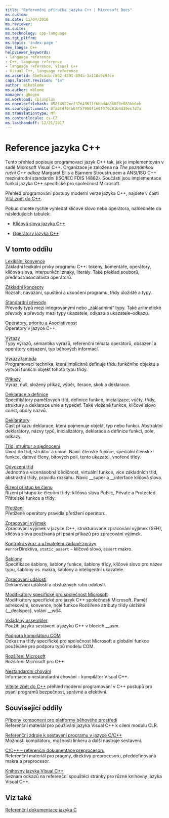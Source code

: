 ```yaml
---
title: "Referenční příručka jazyka C++ | Microsoft Docs"
ms.custom: 
ms.date: 11/04/2016
ms.reviewer: 
ms.suite: 
ms.technology: cpp-language
ms.tgt_pltfrm: 
ms.topic: 'index-page '
dev_langs: C++
helpviewer_keywords:
- language reference
- C++, language reference
- language reference, Visual C++
- Visual C++, language reference
ms.assetid: 4be9cacb-c862-4391-894a-3a118c9c93ce
caps.latest.revision: "14"
author: mikeblome
ms.author: mblome
manager: ghogen
ms.workload: cplusplus
ms.openlocfilehash: 852f4522ecf32643611f6bbd4d86028e883bb6eb
ms.sourcegitcommit: 8fa8fdf0fbb4f57950f1e8f4f9b81b4d39ec7d7a
ms.translationtype: MT
ms.contentlocale: cs-CZ
ms.lasthandoff: 12/21/2017
---
```

# <a name="c-language-reference"></a>Reference jazyka C++
Tento přehled popisuje programovací jazyk C++ tak, jak je implementován v sadě Microsoft Visual C++. Organizace je založena na *The poznámkou ruční C++ odkaz* Margaret Ellis a Bjarnem Stroustrupem a ANSI/ISO C++ mezinárodní standardní (ISO/IEC FDIS 14882). Součástí jsou implementace funkcí jazyka C++ specifické pro společnost Microsoft.  

Přehled programování postupy moderní verze jazyka C++, najdete v části [Vítá zpět do C++](welcome-back-to-cpp-modern-cpp.md).
  
 Pokud chcete rychle vyhledat klíčové slovo nebo operátora, nahlédněte do následujících tabulek:  
  
-   [Klíčová slova jazyka C++](../cpp/keywords-cpp.md)  
  
-   [Operátory jazyka C++](../cpp/cpp-built-in-operators-precedence-and-associativity.md)  
  
## <a name="in-this-section"></a>V tomto oddílu  

 [Lexikální konvence](../cpp/lexical-conventions.md)  
 Základní lexikální prvky programu C++: tokeny, komentáře, operátory, klíčová slova, interpunkční znaky, literály. Také překlad souborů, přednost/asociativita operátorů.  
  
 [Základní koncepty](../cpp/basic-concepts-cpp.md)  
 Rozsah, navázání, spuštění a ukončení programu, třídy úložiště a typy.  
  
 [Standardní převody](../cpp/standard-conversions.md)  
 Převody typů mezi integrovanými nebo „základními“ typy. Také aritmetické převody a převody mezi typy ukazatele, odkazu a ukazatele–odkazu.  
  
 [Operátory, prioritu a Asociativnost](../cpp/cpp-built-in-operators-precedence-and-associativity.md)  
 Operátory v jazyce C++.  
  
 [Výrazy](../cpp/expressions-cpp.md)  
 Typy výrazů, sémantika výrazů, referenční témata operátorů, obsazení a operátory obsazení, typ běhových informací.  
  
 [Výrazy lambda](../cpp/lambda-expressions-in-cpp.md)  
 Programovací technika, která implicitně definuje třídu funkčního objektu a vytvoří funkční objekt tohoto typu třídy.  
  
 [Příkazy](../cpp/statements-cpp.md)  
 Výraz, null, složený příkaz, výběr, iterace, skok a deklarace.  
  
 [Deklarace a definice](declarations-and-definitions-cpp.md)  
 Specifikátory paměťových tříd, definice funkce, inicializace, výčty, třídy, struktury a deklarace unie a typedef. Také vložené funkce, klíčové slovo const, obory názvů.  
  
 [Deklarátory](http://msdn.microsoft.com/en-us/8a7b9b51-92bd-4ac0-b3fe-0c4abe771838)  
 Část příkazu deklarace, která pojmenuje objekt, typ nebo funkci. Abstraktní deklarátory, názvy typů, inicializátory, deklarace a definice funkcí, pole, odkazy.  
  
 [Tříd, struktur a sjednocení](../cpp/classes-and-structs-cpp.md)  
 Úvod do tříd, struktur a union. Navíc členské funkce, speciální členské funkce, datové členy, bitových polí, tento ukazatel, vnořené třídy.  
  
 [Odvození tříd](../cpp/inheritance-cpp.md)  
 Jednotná a vícenásobná dědičnost, virtuální funkce, více základních tříd, abstraktní třídy, pravidla rozsahu. Navíc __super a \__interface klíčová slova.  
  
 [Řízení přístup ke členu](../cpp/member-access-control-cpp.md)  
 Řízení přístupu ke členům třídy: klíčová slova Public, Private a Protected. Přátelské funkce a třídy.  
  
 [Přetížení](operator-overloading.md)  
 Přetížené operátory pravidla přetížení operátoru.  
  
 [Zpracování výjimek](../cpp/exception-handling-in-visual-cpp.md)  
 Zpracování výjimek v jazyce C++, strukturované zpracování výjimek (SEH), klíčová slova používaná při psaní příkazů pro zpracování výjimek.  
  
 [Kontrolní výraz a uživatelem zadané zprávy](../cpp/assertion-and-user-supplied-messages-cpp.md)  
 `#error`Direktiva, `static_assert` – klíčové slovo, `assert` makro.  
  
 [Šablony](../cpp/templates-cpp.md)  
 Specifikace šablony, šablony funkce, šablony třídy, klíčové slovo pro název typu, šablony vs. makra, šablony a inteligentní ukazatele.  
  
 [Zpracování událostí](../cpp/event-handling.md)  
 Deklarování událostí a obslužných rutin událostí.  
  
 [Modifikátory specifické pro společnost Microsoft](../cpp/microsoft-specific-modifiers.md)  
 Modifikátory specifické pro jazyk C++ společnosti Microsoft. Paměť adresování, konvence, holé funkce Rozšířené atributy třídy úložiště (__declspec), volání \__w64.  
  
 [Vkládaný assembler](../assembler/inline/inline-assembler.md)  
 Použití jazyku sestavení a jazyku C++ v blocích __asm.  
  
 [Podpora kompilátoru COM](../cpp/compiler-com-support.md)  
 Odkaz na třídy specifické pro společnost Microsoft a globální funkce používané pro podporu typů modelu COM.  
  
 [Rozšíření Microsoft](../cpp/microsoft-extensions.md)  
 Rozšíření Microsoft pro C++  
  
 [Nestandardní chování](../cpp/nonstandard-behavior.md)  
 Informace o nestandardní chování – kompilátor Visual C++.  

 [Vítejte zpět do C++](welcome-back-to-cpp-modern-cpp.md) přehled moderní programování v C++ postupů pro psaní programů bezpečnost, správné a efektivní.
  
## <a name="related-sections"></a>Související oddíly  
 [Přípony komponent pro platformy běhového prostředí](../windows/component-extensions-for-runtime-platforms.md)  
 Referenční materiál pro používání jazyka Visual C++ k cílení modulu CLR.  
  
 [Referenční zdroje k sestavení programu v jazyce C/C++](../build/reference/c-cpp-building-reference.md)  
 Možnosti kompilátoru, možnosti linkeru a další nástroje sestavení.  
  
 [C/C++ – referenční dokumentace preprocesoru](../preprocessor/c-cpp-preprocessor-reference.md)  
 Referenční materiál pro pragmy, direktivy preprocesoru, předdefinovaná makra a preprocesor.  
  
 [Knihovny jazyka Visual C++](../standard-library/cpp-standard-library-reference.md)  
 Seznam odkazů na referenční spouštěcí stránky pro různé knihovny jazyka Visual C++.  
  
## <a name="see-also"></a>Viz také  
 [Referenční dokumentace jazyka C](../c-language/c-language-reference.md)